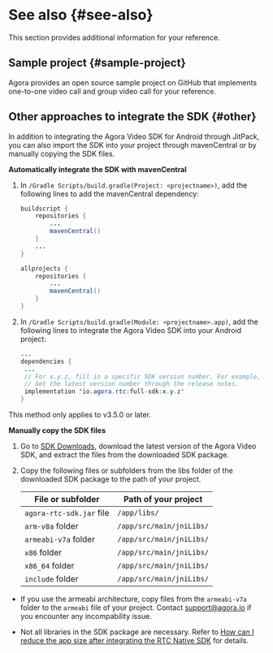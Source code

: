 # See also {#see-also}

This section provides additional information for your reference.

## Sample project {#sample-project}

Agora provides an open source sample project  on GitHub that implements one-to-one video call and group video call for your reference.

## Other approaches to integrate the SDK {#other}

In addition to integrating the Agora Video SDK for Android through JitPack, you can also import the SDK into your project through mavenCentral or by manually copying the SDK files.

**Automatically integrate the SDK with mavenCentral**

1.  In `/Gradle Scripts/build.gradle(Project: <projectname>)`, add the following lines to add the mavenCentral dependency:

    ```java
    buildscript {
        repositories {
            ...
            mavenCentral()
        }
        ...
    }
    
    allprojects {
        repositories {
            ...
            mavenCentral()
        }
    }
    ```

2.  In `/Gradle Scripts/build.gradle(Module: <projectname>.app)`, add the following lines to integrate the Agora Video SDK into your Android project:

    ```java
    ...
    dependencies {
     ...
     // For x.y.z, fill in a specific SDK version number. For example, 3.5.0.
     // Get the latest version number through the release notes.
     implementation 'io.agora.rtc:full-sdk:x.y.z'
    }
    ```


This method only applies to v3.5.0 or later.

**Manually copy the SDK files**

1.  Go to [SDK Downloads](https://docs.agora.io/en/Video/downloads?platform=Android), download the latest version of the Agora Video SDK, and extract the files from the downloaded SDK package.

2.  Copy the following files or subfolders from the libs folder of the downloaded SDK package to the path of your project.

    |File or subfolder|Path of your project|
    |-----------------|--------------------|
    |`agora-rtc-sdk.jar` file|`/app/libs/`|
    |`arm-v8a` folder|`/app/src/main/jniLibs/`|
    |`armeabi-v7a` folder|`/app/src/main/jniLibs/`|
    |`x86` folder|`/app/src/main/jniLibs/`|
    |`x86_64` folder|`/app/src/main/jniLibs/`|
    |`include` folder|`/app/src/main/jniLibs/`|


-   If you use the armeabi architecture, copy files from the `armeabi-v7a` folder to the `armeabi` file of your project. Contact [support@agora.io](mailto:support@agora.io) if you encounter any incompability issue.

-   Not all libraries in the SDK package are necessary. Refer to [How can I reduce the app size after integrating the RTC Native SDK](https://docs.agora.io/en/Video/faq/reduce_app_size_rtc) for details.


